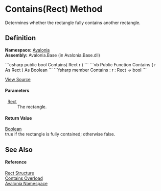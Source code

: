 # Contains(Rect) Method


Determines whether the rectangle fully contains another rectangle.



## Definition
**Namespace:** <a href="N_Avalonia">Avalonia</a>  
**Assembly:** Avalonia.Base (in Avalonia.Base.dll)

<Tabs groupId="api-code-preview">
<TabItem value="csharp" label="C#">
```csharp
public bool Contains(
	Rect r
)
```
</TabItem>
<TabItem value="vb" label="VB">
```vb
Public Function Contains ( 
	r As Rect
) As Boolean
```
</TabItem>
<TabItem value="fsharp" label="F#">
```fsharp
member Contains : 
        r : Rect -> bool 
```
</TabItem>
</Tabs>



<a href="https://github.com/AvaloniaUI/Avalonia/tree/master/src/Avalonia.Base/Rect.cs#L259" title="View the source code">View Source</a>



#### Parameters
<dl><dt>  <a href="T_Avalonia_Rect">Rect</a></dt><dd>The rectangle.</dd></dl>

#### Return Value
<a href="https://learn.microsoft.com/dotnet/api/system.boolean" target="_blank" rel="noopener noreferrer">Boolean</a>  
true if the rectangle is fully contained; otherwise false.

## See Also


#### Reference
<a href="T_Avalonia_Rect">Rect Structure</a>  
<a href="Overload_Avalonia_Rect_Contains">Contains Overload</a>  
<a href="N_Avalonia">Avalonia Namespace</a>  


